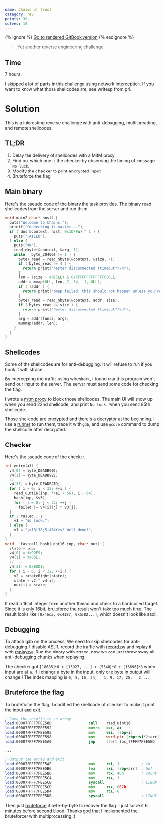 ```yaml
---
name: Chains of trust
category: rev
points: 391
solves: 10
---
```


{% ignore %}
[Go to rendered GitBook version](https://sasdf.cf/ctf/)
{% endignore %}

> Yet another reverse engineering challenge.


## Time
7 hours.

I skipped a lot of parts in this challenge using network interception.
If you want to know what those shellcodes are,
see writeup from p4.


# Solution
This is a interesting reverse challenge with anti-debugging, multithreading, and remote shellcodes.

## TL;DR
1. Delay the delivery of shellcodes with a MitM proxy
2. Find out which one is the checker by observing the timing of message `No luck.`
2. Modify the checker to print encrypted input
3. Bruteforce the flag

## Main binary
Here's the pseudo code of the binary the task provides.
The binary read shellcodes from the server and run them.
```C
void main2(char* host) {
  puts("Welcome to Chains.");
  printf("Connecting to master...");
  if ( dns(&context, host, 0x1DFFu) ^ 1 ) {
    puts("FAILED");
  } else {
    puts("OK");
    read_nbyte(&context, &arg, 1);
    while ( byte_204060 != 1 ) {
      bytes_read = read_nbyte(&context, &size, 4);
      if ( bytes_read != 4 ) {
        return print("Master disconnected (timeout?)\n");
      }
      len = (size + 4095LL) & 0xFFFFFFFFFFFFF000LL;
      addr = mmap(0LL, len, 7, 34, -1, 0LL);
      if ( !addr ) {
        return print("mmap failed, this should not happen unless you're doing sth weird.\n");
      }
      bytes_read = read_nbyte(&context, addr, size);
      if ( bytes_read != size ) {
        return print("Master disconnected (timeout?)\n");
      }
      arg = addr(funcs, arg);
      munmap(addr, len);
    }
  }
}
```

## Shellcodes
Some of the shellcodes are for anti-debugging.
It will refuse to run if you hook it with strace.

By intercepting the traffic using wireshark,
I found that this program won't send our input to the server.
The server must send some code for checking the flag.

I wrote a [mitm proxy]([_files/proxy.py]) to block those shellcodes.
The main UI will show up when you send 22nd shellcode,
and print `No luck.` when you send 85th shellcode.

Those shellcode are encrypted and there's a decryptor at the beginning.
I use a [runner]([_files/runner.c]) to run them, trace it with `gdb`,
and use `gcore` command to dump the shellcode after decrypted.


## Checker
Here's the pseudo code of the checker.
```C
int entry(a1) {
  v4[0] = byte_DEADB905;
  v4[1] = byte_DEADB92D;
  // ...
  v4[31] = byte_DEADBCED;
  for ( i = 0; i < 32; ++i ) {
    read_uint16(inp, *(a1 + 56), i + 64);
    hash(inp, &v3);
    for ( j = 0; j < 32; ++j )
      failed |= v4[i][j] ^ v3[j];
  }
  if ( failed ) {
    v1 = "No luck.";
  } else {
    v1 = "\x1B[38;5;46mYes! Well done!";
  }
}
void __fastcall hash(uint16 inp, char* out) {
  state = inp;
  v4[0] = 0x9DF9;
  v4[1] = 0x65E;
  // ...
  v4[31] = 0xBDD1;
  for ( i = 0; i < 32; ++i ) {
    v2 = rotateRight(state);
    state = v2 ^ v4[i];
    out[i] = state;
  }
}
```
It read a 16bit integer from another thread and check to a hardcoded target.
Since it is only 16bit, [bruteforce]([_files/target.py]) the result won't take too much time.
The result looks like `[0x46ca, 0x4187, 0x5582...]`,
which doesn't look like ascii.

## Debugging
To attach gdb on the process, We need to skip shellcodes for anti-debugging.
I disable ASLR, record the traffic with [record.py]([_files/record.py]) and replay it with [replay.py]([_files/replay.py]).
Run the binary with strace, now we can just throw away all anti-debugging chunks when replaying.

The checker got `[18685]*8 + [13927, ...] + [5548]*8 + [16696]*8` when input are all `a`.
If I change a byte in the input, only one byte in output will change!!
The index mapping is `0, 8, 16, 24,   1, 9, 17, 25,   2...`.

## Bruteforce the flag
To bruteforce the flag,
I modified the shellcode of checker to make it print the input and exit.
```asm
; Save the results to an array
load:00007FFFF7FEE58D                 call    read_uint16
load:00007FFFF7FEE592                 movzx   eax, ax
load:00007FFFF7FEE595                 mov     esi, [rbp+i]
load:00007FFFF7FEE598                 mov     word ptr [rbp+rsi*2+arr], ax
load:00007FFFF7FEE5A0                 jmp     short loc_7FFFF7FEE5ED

...

; Output the array and exit
load:00007FFFF7FEE5AF                 mov     rdi, 1          ; fd
load:00007FFFF7FEE5B6                 lea     rsi, [rbp+arr]  ; buf
load:00007FFFF7FEE5BD                 mov     rdx, 40h        ; count
load:00007FFFF7FEE5C4                 mov     rax, 1
load:00007FFFF7FEE5CB                 syscall                 ; LINUX -
load:00007FFFF7FEE5CD                 mov     rax, 0E7h
load:00007FFFF7FEE5D4                 mov     rdi, 0
load:00007FFFF7FEE5DB                 syscall                 ; LINUX -
```
Then just [bruteforce]([_files/brute.py]) it byte-by-byte to recover the flag.
I just solve it 6 minutes before second blood.
Thanks god that I implemented the bruteforcer with multiprocessing :)
